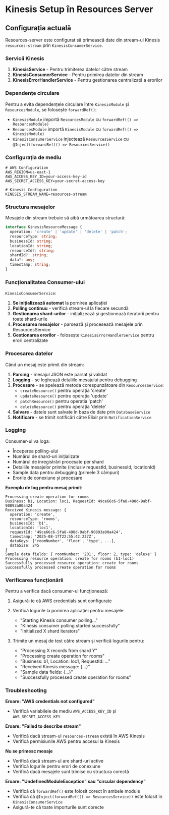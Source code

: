 # Kinesis Setup în Resources Server

## Configurația actuală

Resources-server este configurat să primească date din stream-ul Kinesis `resources-stream` prin `KinesisConsumerService`.

### Servicii Kinesis

1. **KinesisService** - Pentru trimiterea datelor către stream
2. **KinesisConsumerService** - Pentru primirea datelor din stream
3. **KinesisErrorHandlerService** - Pentru gestionarea centralizată a erorilor

### Dependențe circulare

Pentru a evita dependențele circulare între `KinesisModule` și `ResourcesModule`, se folosește `forwardRef()`:

- `KinesisModule` importă `ResourcesModule` cu `forwardRef(() => ResourcesModule)`
- `ResourcesModule` importă `KinesisModule` cu `forwardRef(() => KinesisModule)`
- `KinesisConsumerService` injectează `ResourcesService` cu `@Inject(forwardRef(() => ResourcesService))`

### Configurația de mediu

```env
# AWS Configuration
AWS_REGION=us-east-1
AWS_ACCESS_KEY_ID=your-access-key-id
AWS_SECRET_ACCESS_KEY=your-secret-access-key

# Kinesis Configuration
KINESIS_STREAM_NAME=resources-stream
```

### Structura mesajelor

Mesajele din stream trebuie să aibă următoarea structură:

```typescript
interface KinesisResourceMessage {
  operation: 'create' | 'update' | 'delete' | 'patch';
  resourceType: string;
  businessId: string;
  locationId: string;
  resourceId?: string;
  shardId?: string;
  data?: any;
  timestamp: string;
}
```

### Funcționalitatea Consumer-ului

`KinesisConsumerService`:

1. **Se inițializează automat** la pornirea aplicației
2. **Polling continuu** - verifică stream-ul la fiecare secundă
3. **Gestionarea shard-urilor** - inițializează și gestionează iteratorii pentru toate shard-urile
4. **Procesarea mesajelor** - parsează și procesează mesajele prin ResourcesService
5. **Gestionarea erorilor** - folosește `KinesisErrorHandlerService` pentru erori centralizate

### Procesarea datelor

Când un mesaj este primit din stream:

1. **Parsing** - mesajul JSON este parsat și validat
2. **Logging** - se loghează detaliile mesajului pentru debugging
3. **Procesare** - se apelează metoda corespunzătoare din `ResourcesService`:
   - `createResource()` pentru operația 'create'
   - `updateResource()` pentru operația 'update'
   - `patchResource()` pentru operația 'patch'
   - `deleteResource()` pentru operația 'delete'
4. **Salvare** - datele sunt salvate în baza de date prin `DatabaseService`
5. **Notificare** - se trimit notificări către Elixir prin `NotificationService`

### Logging

Consumer-ul va loga:
- Începerea polling-ului
- Numărul de shard-uri inițializate
- Numărul de înregistrări procesate per shard
- Detaliile mesajelor primite (inclusiv requestId, businessId, locationId)
- Sample data pentru debugging (primele 3 câmpuri)
- Erorile de conexiune și procesare

**Exemplu de log pentru mesaj primit:**
```
Processing create operation for rooms
Business: b1, Location: loc1, RequestId: 49ce66c6-5fa8-498d-9abf-90893a00a424
Received Kinesis message: {
  operation: 'create',
  resourceType: 'rooms',
  businessId: 'b1',
  locationId: 'loc1',
  requestId: '49ce66c6-5fa8-498d-9abf-90893a00a424',
  timestamp: '2025-08-17T22:55:42.237Z',
  dataKeys: ['roomNumber', 'floor', 'type', ...],
  dataSize: 245
}
Sample data fields: { roomNumber: '201', floor: 2, type: 'deluxe' }
Processing resource operation: create for rooms (b1-loc1)
Successfully processed resource operation: create for rooms
Successfully processed create operation for rooms
```

### Verificarea funcționării

Pentru a verifica dacă consumer-ul funcționează:

1. Asigură-te că AWS credentials sunt configurate
2. Verifică logurile la pornirea aplicației pentru mesajele:
   - "Starting Kinesis consumer polling..."
   - "Kinesis consumer polling started successfully"
   - "Initialized X shard iterators"

3. Trimite un mesaj de test către stream și verifică logurile pentru:
   - "Processing X records from shard Y"
   - "Processing create operation for rooms"
   - "Business: b1, Location: loc1, RequestId: ..."
   - "Received Kinesis message: {...}"
   - "Sample data fields: {...}"
   - "Successfully processed create operation for rooms"

### Troubleshooting

**Eroare: "AWS credentials not configured"**
- Verifică variabilele de mediu `AWS_ACCESS_KEY_ID` și `AWS_SECRET_ACCESS_KEY`

**Eroare: "Failed to describe stream"**
- Verifică dacă stream-ul `resources-stream` există în AWS Kinesis
- Verifică permisiunile AWS pentru accesul la Kinesis

**Nu se primesc mesaje**
- Verifică dacă stream-ul are shard-uri active
- Verifică logurile pentru erori de conexiune
- Verifică dacă mesajele sunt trimise cu structura corectă

**Eroare: "UndefinedModuleException" sau "circular dependency"**
- Verifică că `forwardRef()` este folosit corect în ambele module
- Verifică că `@Inject(forwardRef(() => ResourcesService))` este folosit în `KinesisConsumerService`
- Asigură-te că toate importurile sunt corecte
